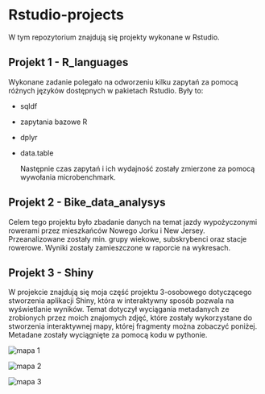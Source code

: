 # Rstudio-projects
W tym repozytorium znajdują się projekty wykonane w Rstudio. 
## Projekt 1 - R_languages
Wykonane zadanie polegało na odworzeniu kilku zapytań za pomocą różnych języków dostępnych w pakietach Rstudio. 
Były to:
- sqldf
- zapytania bazowe R
- dplyr
- data.table

  Następnie czas zapytań i ich wydajność zostały zmierzone za pomocą wywołania microbenchmark.

## Projekt 2 - Bike_data_analysys
Celem tego projektu było zbadanie danych na temat jazdy wypożyczonymi rowerami przez mieszkańców Nowego Jorku i New Jersey.
Przeanalizowane zostały min. grupy wiekowe, subskrybenci oraz stacje rowerowe. Wyniki zostały zamieszczone w raporcie na wykresach.  

## Projekt 3 - Shiny
W projekcie znajdują się moja część projektu 3-osobowego dotyczącego stworzenia aplikacji Shiny, która w interaktywny sposób pozwala na wyświetlanie wyników. Temat dotyczył wyciągania metadanych ze zrobionych przez moich znajomych zdjęć, które zostały wykorzystane do stworzenia interaktywnej mapy, której fragmenty można zobaczyć poniżej. Metadane zostały wyciągnięte za pomocą kodu w pythonie. 


![mapa 1](https://github.com/szczepaniak2002/Rstudio-projects/assets/101816148/0b6136c6-0469-4a3a-bd17-0bf1ee740f71)

![mapa 2](https://github.com/szczepaniak2002/Rstudio-projects/assets/101816148/c6db2715-c4f2-4955-b0f9-e70c1a908971)

![mapa 3](https://github.com/szczepaniak2002/Rstudio-projects/assets/101816148/35349685-6c12-422b-931f-6a7851d9f0d3)




